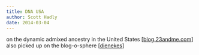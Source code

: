 ```yaml
---
title: DNA USA
author: Scott Hadly
date: 2014-03-04
---
```

on the dynamic admixed ancestry in the United States
[[blog.23andme.com][23andme]]
also picked up on the blog-o-sphere [[dienekes][dienekes]]

[23andme]: http://blog.23andme.com/23andme-research/dna-usa-2/
[dienekes]: http://dienekes.blogspot.com/2014/03/admixture-in-us-populations.html

